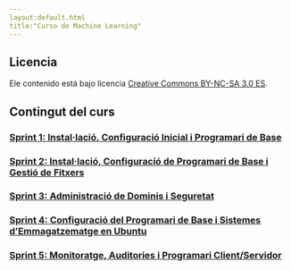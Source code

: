 ```yaml
---
layout:default.html
title:"Curso de Machine Learning"
---
```


## Licencia

Ele contenido está bajo licencia [Creative Commons BY-NC-SA 3.0 ES](LICENSE.md).

## Contingut del curs

### [Sprint 1: Instal·lació, Configuració Inicial i Programari de Base](unidad1/unidad1.md)  
### [Sprint 2: Instal·lació, Configuració de Programari de Base i Gestió de Fitxers](sp2/sp2.md)  
### [Sprint 3: Administració de Dominis i Seguretat](sp3/sp3.md)  
### [Sprint 4: Configuració del Programari de Base i Sistemes d’Emmagatzematge en Ubuntu](sp4/sp4.md)  
### [Sprint 5: Monitoratge, Auditories i Programari Client/Servidor](sp5/sp5.md)  

